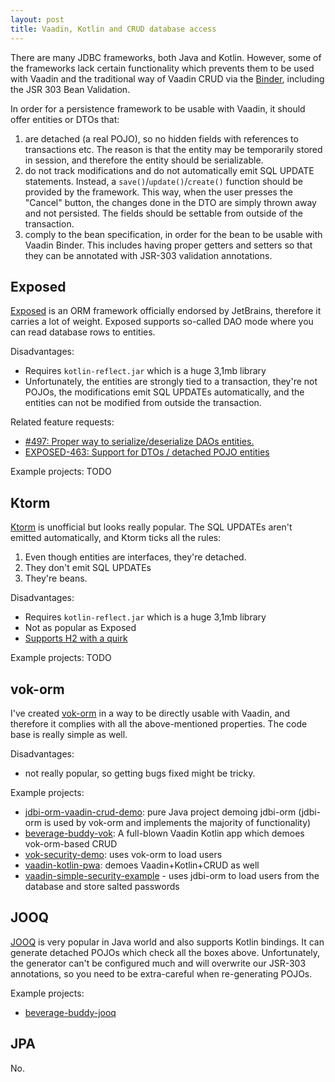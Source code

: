 ```yaml
---
layout: post
title: Vaadin, Kotlin and CRUD database access
---
```


There are many JDBC frameworks, both Java and Kotlin. However, some of the frameworks
lack certain functionality which prevents them to be used with Vaadin and the traditional
way of Vaadin CRUD via the [Binder](https://vaadin.com/docs/latest/flow/binding-data/components-binder-beans),
including the JSR 303 Bean Validation.

In order for a persistence framework to be usable with Vaadin, it should offer entities or DTOs that:

1. are detached (a real POJO), so no hidden fields with references to transactions etc.
   The reason is that the entity may be temporarily stored in session, and therefore the entity should be serializable.
2. do not track modifications and do not automatically emit SQL UPDATE statements.
   Instead, a `save()`/`update()`/`create()` function should be provided by the framework. This way, when the user presses the "Cancel" button,
   the changes done in the DTO are simply thrown away and not persisted. The fields should be settable from outside of the transaction.
3. comply to the bean specification, in order for the bean to be usable with Vaadin Binder.
   This includes having proper getters and setters so that they can be annotated with JSR-303 validation annotations.

## Exposed

[Exposed](https://github.com/JetBrains/Exposed) is an ORM framework officially endorsed by JetBrains, therefore
it carries a lot of weight. Exposed supports so-called DAO mode where you can read database rows to entities.

Disadvantages:
* Requires `kotlin-reflect.jar` which is a huge 3,1mb library
* Unfortunately, the entities are strongly tied to a transaction, they're not POJOs, the modifications emit SQL UPDATEs automatically,
  and the entities can not be modified from outside the transaction.

Related feature requests:

* [#497: Proper way to serialize/deserialize DAOs entities.](https://github.com/JetBrains/Exposed/issues/497)
* [EXPOSED-463: Support for DTOs / detached POJO entities](https://youtrack.jetbrains.com/issue/EXPOSED-463/Support-for-DTOs-detached-POJO-entities)

Example projects: TODO

## Ktorm

[Ktorm](https://github.com/kotlin-orm/ktorm) is unofficial but looks really popular. The SQL UPDATEs aren't emitted automatically,
and Ktorm ticks all the rules:

1. Even though entities are interfaces, they're detached.
2. They don't emit SQL UPDATEs
3. They're beans.

Disadvantages:
* Requires `kotlin-reflect.jar` which is a huge 3,1mb library
* Not as popular as Exposed
* [Supports H2 with a quirk](https://github.com/kotlin-orm/ktorm/issues/569)

Example projects: TODO

## vok-orm

I've created [vok-orm](https://github.com/mvysny/vok-orm) in a way to be directly usable with Vaadin, and therefore
it complies with all the above-mentioned properties. The code base is really simple as well.

Disadvantages:
* not really popular, so getting bugs fixed might be tricky.

Example projects:

* [jdbi-orm-vaadin-crud-demo](https://github.com/mvysny/jdbi-orm-vaadin-crud-demo): pure Java project demoing jdbi-orm (jdbi-orm is used by vok-orm and implements the majority of functionality)
* [beverage-buddy-vok](https://github.com/mvysny/beverage-buddy-vok): A full-blown Vaadin Kotlin app which demoes vok-orm-based CRUD
* [vok-security-demo](https://github.com/mvysny/vok-security-demo): uses vok-orm to load users
* [vaadin-kotlin-pwa](https://github.com/mvysny/vaadin-kotlin-pwa): demoes Vaadin+Kotlin+CRUD as well
* [vaadin-simple-security-example](https://github.com/mvysny/vaadin-simple-security-example) - uses jdbi-orm to load users from the database and store salted passwords

## JOOQ

[JOOQ](https://www.jooq.org) is very popular in Java world and also supports Kotlin bindings.
It can generate detached POJOs which check all the boxes above.
Unfortunately, the generator can't be configured much and will overwrite our JSR-303 annotations,
so you need to be extra-careful when re-generating POJOs.

Example projects:

* [beverage-buddy-jooq](https://github.com/mvysny/beverage-buddy-jooq)


## JPA

No.
